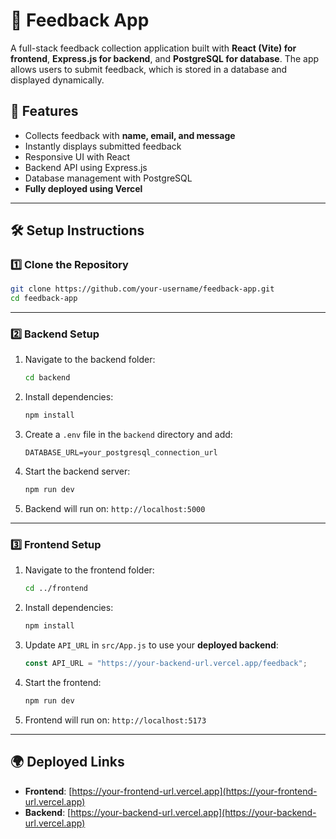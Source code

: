 # 📝 Feedback App

A full-stack feedback collection application built with **React (Vite) for frontend**, **Express.js for backend**, and **PostgreSQL for database**. The app allows users to submit feedback, which is stored in a database and displayed dynamically.

## 🚀 Features

- Collects feedback with **name, email, and message**
- Instantly displays submitted feedback
- Responsive UI with React
- Backend API using Express.js
- Database management with PostgreSQL
- **Fully deployed using Vercel**

---

## 🛠️ Setup Instructions

### 1️⃣ Clone the Repository

```sh
git clone https://github.com/your-username/feedback-app.git
cd feedback-app
```

---

### 2️⃣ Backend Setup

1. Navigate to the backend folder:
   ```sh
   cd backend
   ```
2. Install dependencies:
   ```sh
   npm install
   ```
3. Create a `.env` file in the `backend` directory and add:
   ```
   DATABASE_URL=your_postgresql_connection_url
   ```
4. Start the backend server:
   ```sh
   npm run dev
   ```
5. Backend will run on: `http://localhost:5000`

---

### 3️⃣ Frontend Setup

1. Navigate to the frontend folder:
   ```sh
   cd ../frontend
   ```
2. Install dependencies:
   ```sh
   npm install
   ```
3. Update `API_URL` in `src/App.js` to use your **deployed backend**:
   ```js
   const API_URL = "https://your-backend-url.vercel.app/feedback";
   ```
4. Start the frontend:
   ```sh
   npm run dev
   ```
5. Frontend will run on: `http://localhost:5173`

---

## 🌍 Deployed Links

- **Frontend**: [https://your-frontend-url.vercel.app](https://your-frontend-url.vercel.app)
- **Backend**: [https://your-backend-url.vercel.app](https://your-backend-url.vercel.app)


